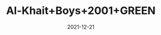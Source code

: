 ---
title: 'Al-Khait+Boys+2001+GREEN'
date: '2021-12-21' 
metatag: '' 
inventory: '4.0' 
draft: false 
# meta description 
shortDescripton: 'Al-Khait+Boys+2001+GREEN'
description: 'Boys'
longdescription: ''
featured: False
# product Price
price: '2093.7'
priceBefore: '2991.0'
# Product Short Description
shortDescription: 'Al-Khait+Boys+2001+GREEN'
productID: '9470F201-6762-EC11-995F-005056B3A416'
type: 'products'
category: 'Boys' 
thumnailproduct: 'https://alkhait.eralive.net/images/products/9470F201-6762-EC11-995F-005056B3A4161.png' 
images:
  - image: 'images/products/9470F201-6762-EC11-995F-005056B3A4161.png'  
  - image: 'images/products/9470F201-6762-EC11-995F-005056B3A4162.png'  
  - image: 'images/products/9470F201-6762-EC11-995F-005056B3A4163.png'  
---